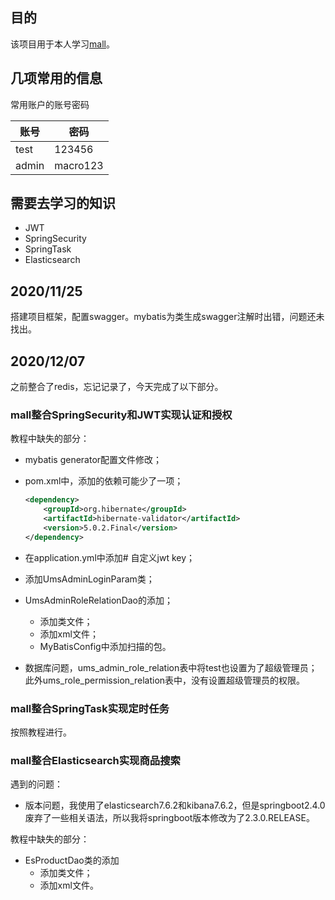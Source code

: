 

## 目的

该项目用于本人学习[mall](https://github.com/macrozheng/mall)。  

## 几项常用的信息

常用账户的账号密码

| 账号  | 密码     |
| ----- | -------- |
| test  | 123456   |
| admin | macro123 |

## 需要去学习的知识

- JWT
- SpringSecurity
- SpringTask
- Elasticsearch



## 2020/11/25  

搭建项目框架，配置swagger。mybatis为类生成swagger注解时出错，问题还未找出。  

## 2020/12/07

之前整合了redis，忘记记录了，今天完成了以下部分。

### mall整合SpringSecurity和JWT实现认证和授权

教程中缺失的部分：

- mybatis generator配置文件修改；

- pom.xml中，添加的依赖可能少了一项；

  ```xml
  <dependency>
      <groupId>org.hibernate</groupId>
      <artifactId>hibernate-validator</artifactId>
      <version>5.0.2.Final</version>
  </dependency>
  ```

- 在application.yml中添加# 自定义jwt key；

- 添加UmsAdminLoginParam类；

- UmsAdminRoleRelationDao的添加；

  - 添加类文件；
  - 添加xml文件；
  - MyBatisConfig中添加扫描的包。

- 数据库问题，ums_admin_role_relation表中将test也设置为了超级管理员；此外ums_role_permission_relation表中，没有设置超级管理员的权限。

### mall整合SpringTask实现定时任务

按照教程进行。

### mall整合Elasticsearch实现商品搜索

遇到的问题：

- 版本问题，我使用了elasticsearch7.6.2和kibana7.6.2，但是springboot2.4.0废弃了一些相关语法，所以我将springboot版本修改为了2.3.0.RELEASE。

教程中缺失的部分：

- EsProductDao类的添加
  - 添加类文件；
  - 添加xml文件。

